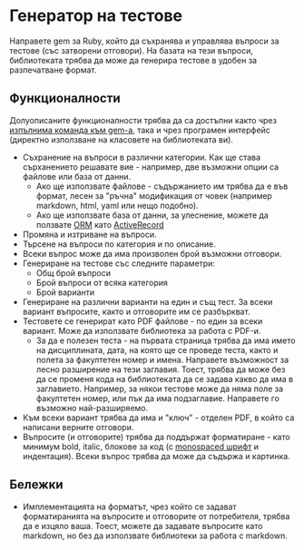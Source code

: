 # Генератор на тестове

Направете gem за Ruby, който да съхранява и управлява въпроси за тестове (със затворени отговори).
На базата на тези въпроси, библиотеката трябва да може да генерира тестове в удобен за разпечатване формат.

## Функционалности

Долуописаните функционалности трябва да са достъпни както чрез
[изпълнима команда към gem-a](http://guides.rubygems.org/make-your-own-gem/#adding-an-executable),
така и чрез програмен интерфейс (директно използване на класовете на библиотеката ви).

- Съхранение на въпроси в различни категории. Как ще става сърханението решавате вие - например,
  две възможни опции са файлове или база от данни.
    - Ако ще използвате файлове - съдържанието им трябва да е във формат, лесен за "ръчна" модификация
      от човек (например markdown, html, yaml или нещо подобно).
    - Ако ще използвате база от данни, за улеснение, можете да ползвате
      [ORM](https://en.wikipedia.org/wiki/Object-relational_mapping) като
      [ActiveRecord](http://guides.rubyonrails.org/active_record_basics.html)
- Промяна и изтриване на въпроси.
- Търсене на въпроси по категория и по описание.
- Всеки въпрос може да има произволен брой възможни отговори.
- Генериране на тестове със следните параметри:
    - Общ брой въпроси
    - Брой въпроси от всяка категория
    - Брой варианти
- Генериране на различни варианти на един и същ тест. За всеки вариант въпросите, както и отговорите им
  се разбъркват.
- Тестовете се генерират като PDF файлове - по един за всеки вариант.
  Може да използвате библиотека за работа с PDF-и.
    - За да е полезен теста - на първата страница трябва да има името на дисциплината, дата, на която ще
      се проведе теста, както и полета за факултетен номер и имена.
      Направете възможност за лесно разширение на тези заглавия. Тоест, трябва да може без да се променя
      кода на библиотеката да се задава какво да има в заглавието. Например, за някои тестове може да
      няма поле за факултетен номер, или пък да има подзаглавие. Направете го възможно най-разширяемо.
- Към всеки вариант трябва да има и "ключ" - отделен PDF, в който са написани верните отговори.
- Въпросите (и отговорите) трябва да поддържат форматиране - като минимум bold, italic,
  блокове за код (с [monospaced шрифт](https://en.wikipedia.org/wiki/Monospaced_font) и индентация).
  Всеки въпрос трябва да може да съдържа и картинка.

## Бележки

- Имплементацията на форматът, чрез който се задават форматиранията на въпросите и отговорите от
  потребителя, трябва да е изцяло ваша.
  Тоест, можете да задавате въпросите като markdown, но без да използвате библиотеки за работа с markdown.